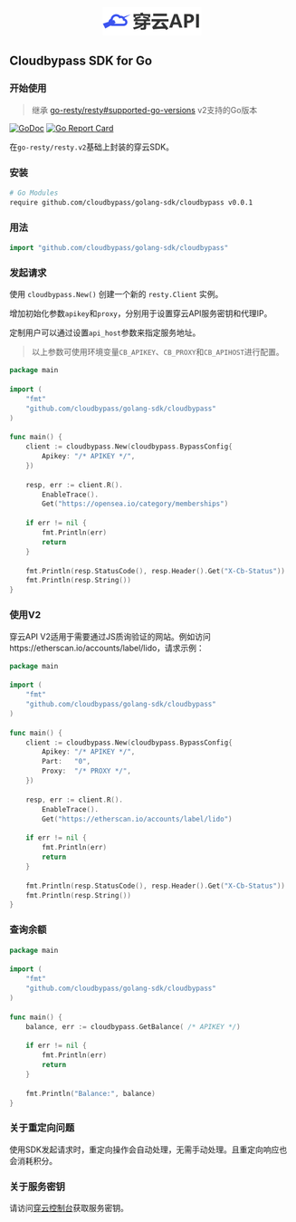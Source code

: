 <p align="center">
  <a href="https://cloudbypass.com/" target="_blank" rel="noopener noreferrer" >
    <div align="center">
        <img src="https://github.com/cloudbypass/example/blob/main/assets/img.png?raw=true" alt="Cloudbypass" height="50">
    </div>
  </a>
</p>

## Cloudbypass SDK for Go

### 开始使用

> 继承 [go-resty/resty#supported-go-versions](https://github.com/go-resty/resty#supported-go-versions) v2支持的Go版本


[![GoDoc](https://godoc.org/github.com/cloudbypass/golang-sdk?status.svg)](https://godoc.org/github.com/cloudbypass/golang-sdk)
[![Go Report Card](https://goreportcard.com/badge/github.com/cloudbypass/golang-sdk)](https://goreportcard.com/report/github.com/cloudbypass/golang-sdk)

在`go-resty/resty.v2`基础上封装的穿云SDK。

### 安装

```bash
# Go Modules
require github.com/cloudbypass/golang-sdk/cloudbypass v0.0.1
```

### 用法

```go
import "github.com/cloudbypass/golang-sdk/cloudbypass"
```

### 发起请求

使用 `cloudbypass.New()` 创建一个新的 `resty.Client` 实例。

增加初始化参数`apikey`和`proxy`，分别用于设置穿云API服务密钥和代理IP。

定制用户可以通过设置`api_host`参数来指定服务地址。

> 以上参数可使用环境变量`CB_APIKEY`、`CB_PROXY`和`CB_APIHOST`进行配置。

```go
package main

import (
	"fmt"
	"github.com/cloudbypass/golang-sdk/cloudbypass"
)

func main() {
	client := cloudbypass.New(cloudbypass.BypassConfig{
		Apikey: "/* APIKEY */",
	})

	resp, err := client.R().
		EnableTrace().
		Get("https://opensea.io/category/memberships")

	if err != nil {
		fmt.Println(err)
		return
	}

	fmt.Println(resp.StatusCode(), resp.Header().Get("X-Cb-Status"))
	fmt.Println(resp.String())
}
```

### 使用V2

穿云API V2适用于需要通过JS质询验证的网站。例如访问https://etherscan.io/accounts/label/lido，请求示例：

```go
package main

import (
	"fmt"
	"github.com/cloudbypass/golang-sdk/cloudbypass"
)

func main() {
	client := cloudbypass.New(cloudbypass.BypassConfig{
		Apikey: "/* APIKEY */",
		Part:   "0",
		Proxy:  "/* PROXY */",
	})

	resp, err := client.R().
		EnableTrace().
		Get("https://etherscan.io/accounts/label/lido")

	if err != nil {
		fmt.Println(err)
		return
	}

	fmt.Println(resp.StatusCode(), resp.Header().Get("X-Cb-Status"))
	fmt.Println(resp.String())
}

```

### 查询余额

```go
package main

import (
	"fmt"
	"github.com/cloudbypass/golang-sdk/cloudbypass"
)

func main() {
	balance, err := cloudbypass.GetBalance( /* APIKEY */)

	if err != nil {
		fmt.Println(err)
		return
	}

	fmt.Println("Balance:", balance)
}

```


### 关于重定向问题

使用SDK发起请求时，重定向操作会自动处理，无需手动处理。且重定向响应也会消耗积分。

### 关于服务密钥

请访问[穿云控制台](https://console.cloudbypass.com/#/api/account)获取服务密钥。